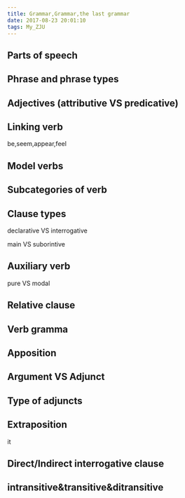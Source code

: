 ```yaml
---
title: Grammar,Grammar,the last grammar
date: 2017-08-23 20:01:10
tags: My_ZJU
---
```


## Parts of speech



## Phrase and phrase types



## Adjectives (attributive VS predicative)



## Linking verb

be,seem,appear,feel

## Model verbs



## Subcategories of verb



## Clause types

declarative VS interrogative

main VS suborintive

## Auxiliary verb

pure VS modal

## Relative clause



## Verb gramma



## Apposition



## Argument VS Adjunct



## Type of adjuncts



## Extraposition

it

## Direct/Indirect interrogative clause



## intransitive&transitive&ditransitive



